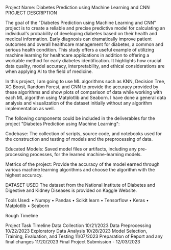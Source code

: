 

Project Name:  Diabetes Prediction using Machine Learning and CNN
PROJECT DESCRIPTION 

The goal of the "Diabetes Prediction using Machine Learning and CNN" project is to create a reliable and precise predictive model for calculating an individual's probability of developing diabetes based on their health and medical information. Early diagnosis can dramatically improve patient outcomes and overall healthcare management for diabetes, a common and serious health condition. This study offers a useful example of utilizing machine learning for healthcare applications in addition to offering a workable method for early diabetes identification. It highlights how crucial data quality, model accuracy, interpretability, and ethical considerations are when applying AI to the field of medicine.

In this project, I am going to use ML algorithms such as KNN, Decision Tree, XG Boost, Random Forest, and CNN to provide the accuracy provided by these algorithms and show plots of comparison of data while working with each ML algorithm using Matplotlib and Seaborn. I have done a general data analysis and visualization of the dataset initially without any algorithm implementation as well.

The following components could be included in the deliverables for the project "Diabetes Prediction using Machine Learning":

Codebase:
The collection of scripts, source code, and notebooks used for the construction and testing of models and the preprocessing of data.

Educated Models:
Saved model files or artifacts, including any pre-processing processes, for the learned machine-learning models.

Metrics of the project:
Provide the accuracy of the model earned through various machine learning algorithms and choose the algorithm with the highest accuracy.

DATASET USED
The dataset from the National Institute of Diabetes and Digestive and Kidney Diseases is provided on Kaggle Website.

Tools Used: 
•	Numpy
•	Pandas
•	Scikit learn
•	Tensorflow
•	Keras
•	Matplotlib
•	Seaborn

Rough Timeline 

Project Task     Timeline
Data Collection	  10/21/2023
Data Preprocessing 10/22/2023
Exploratory Data Analysis	10/28/2023
Model Selection, Training, Evaluation, and Testing  	11/07/2023
Preparation of Report and any final changes	11/20/2023
Final Project Submission - 12/03/2023



	
	
	
	
	
	
	
	
	
	
	
	
	
	
	
	
	
	
	
	
	
	
	
	
	
	
	
	
	
	
	
	
	
	
	
	
	
	
	
	
	
	
	
	
	
	
	
	
	
	
	
	
	
	
	
	
	
	
	
	
	
	
	
	
	
	
	
	
	
	
	
	
	
	
	
	
	
	
	
	
	
	
	
	
	
	
	
	
	
	
	
	
	
	
	
	
	
	
	
	
	
	
	
	
	
	
	
	
	
	
	
	
	
	
	
	
	
	
	
	
	
	
	
	
	
	
	
	
	
	
	
	
	
	
	
	
	
	
	
	
	
	
	
	
	
	
	
	
	
	
	
	
	
	
	
	
	
	
	
	
	
	
	
	
	
	
	
	
	
	
	
	
	
	
	
	
	
	
	
	
	
	
	
	
	
	
	
	
	
	
	
	
	
	
	
	
	
	
	
	
	
	
	
	
	
	
	
	
	
	
	
	
	
	
	
	
	
	
	
	
	
	
	
	



